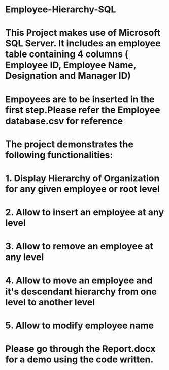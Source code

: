 # Employee-Hierarchy-SQL
# This Project makes use of Microsoft SQL Server. It includes an employee table containing 4 columns ( Employee ID, Employee Name, Designation and Manager ID) 
# Empoyees are to be inserted in the first step.Please refer the Employee database.csv for reference
# The project demonstrates the following functionalities:
# 1. Display Hierarchy of Organization for any given employee or root level
# 2. Allow to insert an employee at any level
# 3. Allow to remove an employee at any level
# 4. Allow to move an employee and it's descendant hierarchy from one level to another level
# 5. Allow to modify employee name
# Please go through the Report.docx for a demo using the code written.
